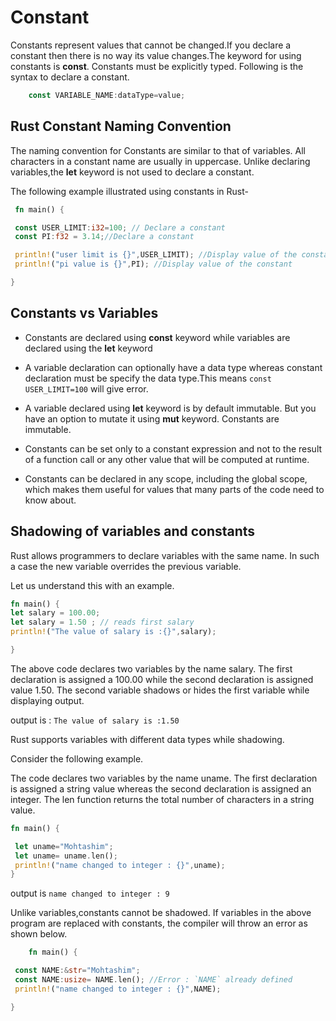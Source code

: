 # Constant

Constants represent values that cannot be changed.If you declare a constant then there is no way its value changes.The keyword for using constants is **const**. Constants must be explicitly typed.
Following is the syntax to declare a constant.

```rust
    const VARIABLE_NAME:dataType=value;
```

## Rust Constant Naming Convention

The naming convention for Constants are similar to that of variables. All characters in a constant name are usually in uppercase. Unlike declaring variables,the **let** keyword is not used to declare a constant.

The following example illustrated using constants in Rust-

```rust
 fn main() {

 const USER_LIMIT:i32=100; // Declare a constant
 const PI:f32 = 3.14;//Declare a constant

 println!("user limit is {}",USER_LIMIT); //Display value of the constant
 println!("pi value is {}",PI); //Display value of the constant

}
```

## Constants vs Variables

- Constants are declared using **const** keyword while variables are declared using the **let** keyword

- A variable declaration can optionally have a data type whereas constant declaration must be specify the data type.This means `const USER_LIMIT=100` will give error.

- A variable  declared using **let** keyword is by default immutable. But you have an option to mutate it using **mut** keyword. Constants are immutable.

- Constants can be set only to a constant expression and not to the result of a function call or any other value that will be computed at runtime.

- Constants can be declared in any scope, including the global scope, which makes them useful for values that many parts of the code need to know about.

## Shadowing of variables and constants

 Rust allows programmers to declare variables with the same name. In such a case the new variable overrides the previous variable.

 Let us understand this with an example.

 ```rust
fn main() {
let salary = 100.00;
let salary = 1.50 ; // reads first salary
println!("The value of salary is :{}",salary);

}
```

The above code declares two variables by the name salary. The first declaration is assigned a 100.00 while the second declaration is assigned value 1.50.
The second variable  shadows or hides the first variable while displaying output.

output is : `The value of salary is :1.50`

Rust supports variables with different data types while shadowing.

Consider the following example.

The code declares two variables by the name uname. The first declaration is assigned a string value whereas the second declaration is assigned an integer. The len function returns the total number of characters in a string value.

```rust
fn main() {

 let uname="Mohtashim";
 let uname= uname.len();
 println!("name changed to integer : {}",uname);
}
```

output is `name changed to integer : 9`

Unlike variables,constants cannot be shadowed. If variables in the above program are replaced with constants, the compiler will throw an error as shown below.

```rust
    fn main() {

 const NAME:&str="Mohtashim";
 const NAME:usize= NAME.len(); //Error : `NAME` already defined
 println!("name changed to integer : {}",NAME);

}
```
